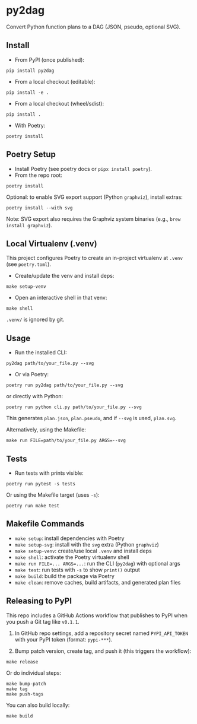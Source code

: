 # py2dag
Convert Python function plans to a DAG (JSON, pseudo, optional SVG).

## Install

- From PyPI (once published):

```
pip install py2dag
```

- From a local checkout (editable):

```
pip install -e .
```

- From a local checkout (wheel/sdist):

```
pip install .
```

- With Poetry:

```
poetry install
```

## Poetry Setup

- Install Poetry (see poetry docs or `pipx install poetry`).
- From the repo root:

```
poetry install
```

Optional: to enable SVG export support (Python `graphviz`), install extras:

```
poetry install --with svg
```

Note: SVG export also requires the Graphviz system binaries (e.g., `brew install graphviz`).

## Local Virtualenv (.venv)

This project configures Poetry to create an in-project virtualenv at `.venv` (see `poetry.toml`).

- Create/update the venv and install deps:

```
make setup-venv
```

- Open an interactive shell in that venv:

```
make shell
```

`.venv/` is ignored by git.

## Usage

- Run the installed CLI:

```
py2dag path/to/your_file.py --svg
```

- Or via Poetry:

```
poetry run py2dag path/to/your_file.py --svg
```

or directly with Python:

```
poetry run python cli.py path/to/your_file.py --svg
```

This generates `plan.json`, `plan.pseudo`, and if `--svg` is used, `plan.svg`.

Alternatively, using the Makefile:

```
make run FILE=path/to/your_file.py ARGS=--svg
```

## Tests

- Run tests with prints visible:

```
poetry run pytest -s tests
```

Or using the Makefile target (uses `-s`):

```
poetry run make test
```

## Makefile Commands

- `make setup`: install dependencies with Poetry
- `make setup-svg`: install with the `svg` extra (Python `graphviz`)
- `make setup-venv`: create/use local `.venv` and install deps
- `make shell`: activate the Poetry virtualenv shell
- `make run FILE=... ARGS=...`: run the CLI (`py2dag`) with optional args
- `make test`: run tests with `-s` to show `print()` output
- `make build`: build the package via Poetry
- `make clean`: remove caches, build artifacts, and generated plan files

## Releasing to PyPI

This repo includes a GitHub Actions workflow that publishes to PyPI when you push a Git tag like `v0.1.1`.

1) In GitHub repo settings, add a repository secret named `PYPI_API_TOKEN` with your PyPI token (format: `pypi-***`).

2) Bump patch version, create tag, and push it (this triggers the workflow):

```
make release
```

Or do individual steps:

```
make bump-patch
make tag
make push-tags
```

You can also build locally:

```
make build
```
